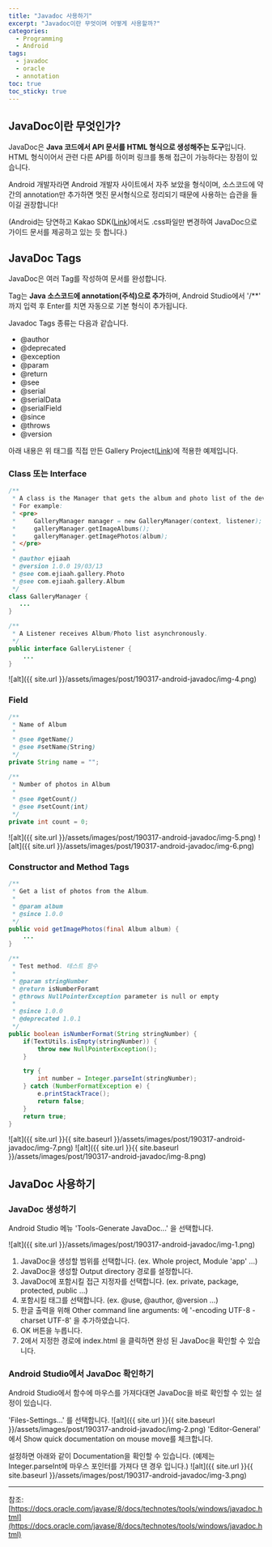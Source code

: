```yaml
---
title: "Javadoc 사용하기"
excerpt: "Javadoc이란 무엇이며 어떻게 사용할까?"
categories:
  - Programming
  - Android
tags:
  - javadoc
  - oracle
  - annotation
toc: true
toc_sticky: true
---
```


## JavaDoc이란 무엇인가?

JavaDoc은 **Java 코드에서 API 문서를 HTML 형식으로 생성해주는 도구**입니다.
HTML 형식이어서 관련 다른 API를 하이퍼 링크를 통해 접근이 가능하다는 장점이 있습니다.

Android 개발자라면 Android 개발자 사이트에서 자주 보았을 형식이며, 소스코드에 약간의 annotation만 추가하면 멋진 문서형식으로 정리되기 때문에 사용하는 습관을 들이길 권장합니다!

(Android는 당연하고 Kakao SDK([Link](https://developers.kakao.com/docs/android-reference/overview-summary.html))에서도 .css파일만 변경하여 JavaDoc으로 가이드 문서를 제공하고 있는 듯 합니다.)


## JavaDoc Tags

JavaDoc은 여러 Tag를 작성하여 문서를 완성합니다.

Tag는 **Java 소스코드에 annotation(주석)으로 추가**하며, Android Studio에서 '/**' 까지 입력 후 Enter를 치면 자동으로 기본 형식이 추가됩니다. 

Javadoc Tags 종류는 다음과 같습니다.

- @author
- @deprecated
- @exception
- @param
- @return
- @see
- @serial
- @serialData
- @serialField
- @since
- @throws
- @version



아래 내용은 위 태그를 직접 만든 Gallery Project([Link](https://github.com/ejiaah/android-gallery))에 적용한 예제입니다.

### Class 또는 Interface 

```java
/**
 * A class is the Manager that gets the album and photo list of the device.
 * For example:
 * <pre>
 *     GalleryManager manager = new GalleryManager(context, listener);
 *     galleryManager.getImageAlbums();
 *     galleryManager.getImagePhotos(album);
 * </pre>
 *
 * @author ejiaah
 * @version 1.0.0 19/03/13
 * @see com.ejiaah.gallery.Photo
 * @see com.ejiaah.gallery.Album
 */
class GalleryManager {
   ...
}
```

```java
/**
 * A Listener receives Album/Photo list asynchronously.
 */
public interface GalleryListener {
    ...
}
```

![alt]({{ site.url }}/assets/images/post/190317-android-javadoc/img-4.png)




### Field
```java
/**
 * Name of Album
 *
 * @see #getName()
 * @see #setName(String)
 */
private String name = "";

/**
 * Number of photos in Album
 *
 * @see #getCount()
 * @see #setCount(int)
 */
private int count = 0;
```
![alt]({{ site.url }}/assets/images/post/190317-android-javadoc/img-5.png)
![alt]({{ site.url }}/assets/images/post/190317-android-javadoc/img-6.png)




### Constructor and Method Tags

```java
/**
 * Get a list of photos from the Album.
 *
 * @param album
 * @since 1.0.0
 */
public void getImagePhotos(final Album album) {
    ...
}

/**
 * Test method. 테스트 함수
 *
 * @param stringNumber
 * @return isNumberForamt
 * @throws NullPointerException parameter is null or empty
 *
 * @since 1.0.0
 * @deprecated 1.0.1
 */
public boolean isNumberFormat(String stringNumber) {
    if(TextUtils.isEmpty(stringNumber)) {
        throw new NullPointerException();
    }

    try {
        int number = Integer.parseInt(stringNumber);
    } catch (NumberFormatException e) {
        e.printStackTrace();
        return false;
    }
    return true;
}
```
![alt]({{ site.url }}{{ site.baseurl }}/assets/images/post/190317-android-javadoc/img-7.png)
![alt]({{ site.url }}{{ site.baseurl }}/assets/images/post/190317-android-javadoc/img-8.png)



## JavaDoc 사용하기

### JavaDoc 생성하기

Android Studio 메뉴 'Tools-Generate JavaDoc...' 을 선택합니다.

![alt]({{ site.url }}/assets/images/post/190317-android-javadoc/img-1.png)

1. JavaDoc을 생성할 범위를 선택합니다. (ex. Whole project, Module 'app' ...)
2. JavaDoc을 생성할 Output directory 경로를 설정합니다.
3. JavaDoc에 포함시킬 접근 지정자를 선택합니다. (ex. private, package, protected, public ...)
4. 포함시킬 태그를 선택합니다. (ex. @use, @author, @version ...)
5. 한글 출력을 위해 Other command line arguments: 에 '-encoding UTF-8 -charset UTF-8' 을 추가하였습니다.
6. OK 버튼을 누릅니다.
7. 2에서 지정한 경로에 index.html 을 클릭하면 완성 된 JavaDoc을 확인할 수 있습니다.




### Android Studio에서 JavaDoc 확인하기

Android Studio에서 함수에 마우스를 가져다대면  JavaDoc을 바로 확인할 수 있는 설정이 있습니다.

'Files-Settings...' 를 선택합니다.
![alt]({{ site.url }}{{ site.baseurl }}/assets/images/post/190317-android-javadoc/img-2.png)
'Editor-General' 에서 Show quick documentation on mouse move를 체크합니다.

설정하면 아래와 같이 Documentation을 확인할 수 있습니다. 
(예제는 Integer.parseInt에 마우스 포인터를 가져다 댄 경우 입니다.)
![alt]({{ site.url }}{{ site.baseurl }}/assets/images/post/190317-android-javadoc/img-3.png)



---

참조: [https://docs.oracle.com/javase/8/docs/technotes/tools/windows/javadoc.html](https://docs.oracle.com/javase/8/docs/technotes/tools/windows/javadoc.html)


